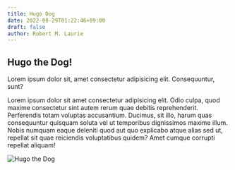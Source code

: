 ```yaml
---
title: Hugo Dog
date: 2022-08-29T01:22:46+09:00
draft: false
author: Robert M. Laurie
---
```


## Hugo the Dog!

Lorem ipsum dolor sit, amet consectetur adipisicing elit. Consequuntur, sunt?

Lorem ipsum dolor sit amet consectetur adipisicing elit. Odio culpa, quod maxime consectetur sint autem rerum quae debitis reprehenderit. Perferendis totam voluptas accusantium. Ducimus, sit illo, harum quas consequuntur quisquam soluta vel ut temporibus dignissimos maxime illum. Nobis numquam eaque deleniti quod aut quo explicabo atque alias sed ut, repellat sit quae reiciendis voluptatibus quidem? Amet cumque corrupti repellat aliquam!


![Hugo the Dog](/jamsite/hugo-dog.jpg)

